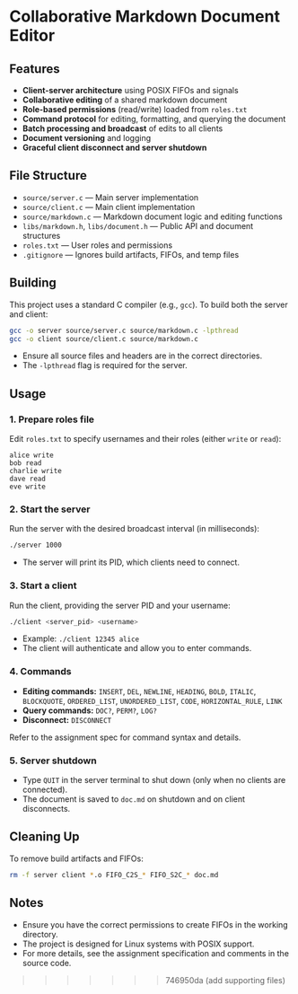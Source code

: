 # Collaborative Markdown Document Editor


## Features
- **Client-server architecture** using POSIX FIFOs and signals
- **Collaborative editing** of a shared markdown document
- **Role-based permissions** (read/write) loaded from `roles.txt`
- **Command protocol** for editing, formatting, and querying the document
- **Batch processing and broadcast** of edits to all clients
- **Document versioning** and logging
- **Graceful client disconnect and server shutdown**

## File Structure
- `source/server.c` — Main server implementation
- `source/client.c` — Main client implementation
- `source/markdown.c` — Markdown document logic and editing functions
- `libs/markdown.h`, `libs/document.h` — Public API and document structures
- `roles.txt` — User roles and permissions
- `.gitignore` — Ignores build artifacts, FIFOs, and temp files

## Building
This project uses a standard C compiler (e.g., `gcc`). To build both the server and client:

```sh
gcc -o server source/server.c source/markdown.c -lpthread
gcc -o client source/client.c source/markdown.c
```

- Ensure all source files and headers are in the correct directories.
- The `-lpthread` flag is required for the server.

## Usage
### 1. Prepare roles file
Edit `roles.txt` to specify usernames and their roles (either `write` or `read`):

```
alice write
bob read
charlie write
dave read
eve write
```

### 2. Start the server
Run the server with the desired broadcast interval (in milliseconds):

```sh
./server 1000
```

- The server will print its PID, which clients need to connect.

### 3. Start a client
Run the client, providing the server PID and your username:

```sh
./client <server_pid> <username>
```

- Example: `./client 12345 alice`
- The client will authenticate and allow you to enter commands.

### 4. Commands
- **Editing commands:** `INSERT`, `DEL`, `NEWLINE`, `HEADING`, `BOLD`, `ITALIC`, `BLOCKQUOTE`, `ORDERED_LIST`, `UNORDERED_LIST`, `CODE`, `HORIZONTAL_RULE`, `LINK`
- **Query commands:** `DOC?`, `PERM?`, `LOG?`
- **Disconnect:** `DISCONNECT`

Refer to the assignment spec for command syntax and details.

### 5. Server shutdown
- Type `QUIT` in the server terminal to shut down (only when no clients are connected).
- The document is saved to `doc.md` on shutdown and on client disconnects.

## Cleaning Up
To remove build artifacts and FIFOs:

```sh
rm -f server client *.o FIFO_C2S_* FIFO_S2C_* doc.md
```

## Notes
- Ensure you have the correct permissions to create FIFOs in the working directory.
- The project is designed for Linux systems with POSIX support.
- For more details, see the assignment specification and comments in the source code. 
>>>>>>> 746950da (add supporting files)
